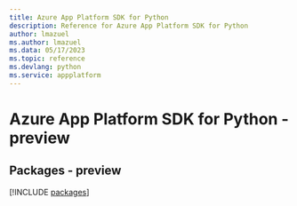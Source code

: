 ```yaml
---
title: Azure App Platform SDK for Python
description: Reference for Azure App Platform SDK for Python
author: lmazuel
ms.author: lmazuel
ms.data: 05/17/2023
ms.topic: reference
ms.devlang: python
ms.service: appplatform
---
```

# Azure App Platform SDK for Python - preview
## Packages - preview
[!INCLUDE [packages](app-platform-index.md)]
